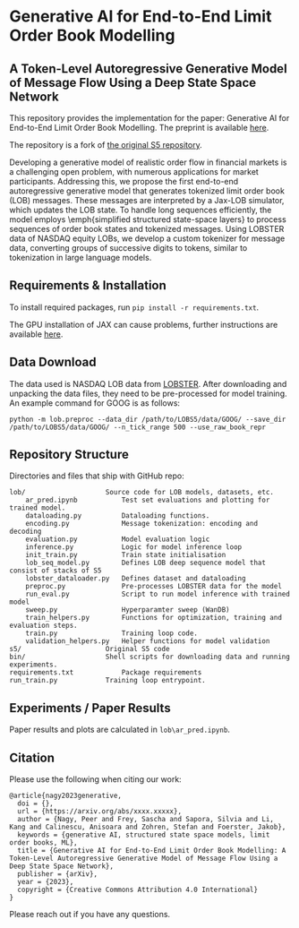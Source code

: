 # Generative AI for End-to-End Limit Order Book Modelling
## A Token-Level Autoregressive Generative Model of Message Flow Using a Deep State Space Network

This repository provides the implementation for the
paper: Generative AI for End-to-End Limit Order Book Modelling. The preprint is available [here](https://arxiv.org/abs/2309.00638).

The repository is a fork of [the original S5 repository](https://github.com/lindermanlab/S5).

Developing a generative model of realistic order flow in financial markets is a challenging open problem, with numerous applications for market participants. Addressing this, we propose the first end-to-end autoregressive generative model that generates tokenized limit order book (LOB) messages. These messages are interpreted by a Jax-LOB simulator, which updates the LOB state. To handle long sequences efficiently, the model employs \emph{simplified structured state-space layers} to process sequences of order book states and tokenized messages. Using LOBSTER data of NASDAQ equity LOBs, we develop a custom tokenizer for message data, converting groups of successive digits to tokens, similar to tokenization in large language models.

## Requirements & Installation

To install required packages, run `pip install -r requirements.txt`.

The GPU installation of JAX can cause problems, further instructions are available [here](https://github.com/google/jax#installation).

## Data Download

The data used is NASDAQ LOB data from [LOBSTER](https://lobsterdata.com/index.php).
After downloading and unpacking the data files, they need to be pre-processed for model training. An example command for GOOG is as follows:

`python -m lob.preproc --data_dir /path/to/LOBS5/data/GOOG/ --save_dir /path/to/LOBS5/data/GOOG/ --n_tick_range 500 --use_raw_book_repr`

## Repository Structure

Directories and files that ship with GitHub repo:
```
lob/                    Source code for LOB models, datasets, etc.
    ar_pred.ipynb           Test set evaluations and plotting for trained model.
    dataloading.py          Dataloading functions.
    encoding.py             Message tokenization: encoding and decoding
    evaluation.py           Model evaluation logic
    inference.py            Logic for model inference loop
    init_train.py           Train state initialisation
    lob_seq_model.py        Defines LOB deep sequence model that consist of stacks of S5
    lobster_dataloader.py   Defines dataset and dataloading
    preproc.py              Pre-processes LOBSTER data for the model
    run_eval.py             Script to run model inference with trained model
    sweep.py                Hyperparamter sweep (WanDB)
    train_helpers.py        Functions for optimization, training and evaluation steps.
    train.py                Training loop code.
    validation_helpers.py   Helper functions for model validation
s5/                     Original S5 code
bin/                    Shell scripts for downloading data and running experiments.
requirements.txt            Package requirements
run_train.py            Training loop entrypoint.
```

## Experiments / Paper Results

Paper results and plots are calculated in `lob\ar_pred.ipynb`.

## Citation
Please use the following when citing our work:
```
@article{nagy2023generative,
  doi = {},
  url = {https://arxiv.org/abs/xxxx.xxxxx},
  author = {Nagy, Peer and Frey, Sascha and Sapora, Silvia and Li, Kang and Calinescu, Anisoara and Zohren, Stefan and Foerster, Jakob},
  keywords = {generative AI, structured state space models, limit order books, ML},
  title = {Generative AI for End-to-End Limit Order Book Modelling: A Token-Level Autoregressive Generative Model of Message Flow Using a Deep State Space Network},
  publisher = {arXiv},
  year = {2023},
  copyright = {Creative Commons Attribution 4.0 International}
}
```

Please reach out if you have any questions.
